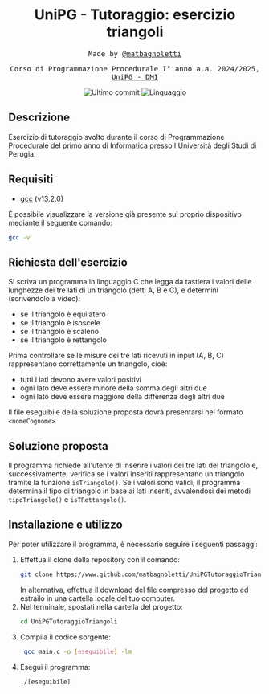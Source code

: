 <h1 align="center">UniPG - Tutoraggio: esercizio triangoli</h1>

<p align="center" style="font-family: monospace">Made by <a href="https://github.com/matbagnoletti">@matbagnoletti</a></p>
<p align="center" style="font-family: monospace">Corso di Programmazione Procedurale I° anno a.a. 2024/2025, <a href="https://www.dmi.unipg.it/didattica/corsi-di-studio-in-informatica/informatica-triennale">UniPG - DMI</a></p>
<p align="center">
    <img src="https://img.shields.io/github/last-commit/matbagnoletti/UniPGTutoraggioTriangoli?style=for-the-badge" alt="Ultimo commit">
    <img src="https://img.shields.io/github/languages/top/matbagnoletti/UniPGTutoraggioTriangoli?style=for-the-badge" alt="Linguaggio">
</p>

## Descrizione
Esercizio di tutoraggio svolto durante il corso di Programmazione Procedurale del primo anno di Informatica presso l'Università degli Studi di Perugia.

## Requisiti
- [gcc](https://www.gcc.gnu.org/) (v13.2.0)

È possibile visualizzare la versione già presente sul proprio dispositivo mediante il seguente comando:
```bash
gcc -v
```

## Richiesta dell'esercizio
Si scriva un programma in linguaggio C che legga da tastiera i valori delle lunghezze dei tre lati di un triangolo (detti A, B e C), e determini (scrivendolo a video):
<ul>
    <li>se il triangolo è equilatero</li>
    <li>se il triangolo è isoscele</li>
    <li>se il triangolo è scaleno</li>
    <li>se il triangolo è rettangolo</li>
</ul>

Prima controllare se le misure dei tre lati ricevuti in input (A, B, C) rappresentano correttamente un triangolo, cioè:
<ul>
    <li>tutti i lati devono avere valori positivi</li>
    <li>ogni lato deve essere minore della somma degli altri due</li>
    <li>ogni lato deve essere maggiore della differenza degli altri due</li>
</ul>

Il file eseguibile della soluzione proposta dovrà presentarsi nel formato `<nomeCognome>`.

## Soluzione proposta
Il programma richiede all'utente di inserire i valori dei tre lati del triangolo e, successivamente, verifica se i valori inseriti rappresentano un triangolo tramite la funzione `isTriangolo()`.
Se i valori sono validi, il programma determina il tipo di triangolo in base ai lati inseriti, avvalendosi dei metodi `tipoTriangolo()` e `isTRettangolo()`.

## Installazione e utilizzo
Per poter utilizzare il programma, è necessario seguire i seguenti passaggi:
1. Effettua il clone della repository con il comando:
   ```bash
   git clone https://www.github.com/matbagnoletti/UniPGTutoraggioTriangoli.git
   ```
   In alternativa, effettua il download del file compresso del progetto ed estrailo in una cartella locale del tuo computer.
2. Nel terminale, spostati nella cartella del progetto:
   ```bash
   cd UniPGTutoraggioTriangoli
   ```
3. Compila il codice sorgente:
   ```bash
    gcc main.c -o [eseguibile] -lm
    ```
4. Esegui il programma:
    ```bash
    ./[eseguibile]
    ```
   

